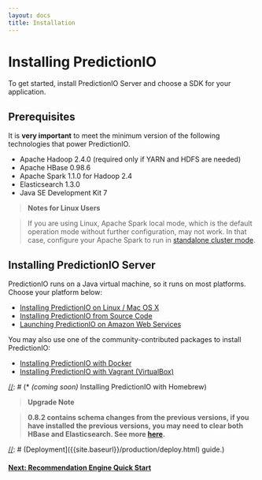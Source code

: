 ```yaml
---
layout: docs
title: Installation
---
```


# Installing PredictionIO

To get started, install PredictionIO Server and choose a SDK for your
application.

## Prerequisites

It is **very important** to meet the minimum version of the following
technologies that power PredictionIO.

* Apache Hadoop 2.4.0 (required only if YARN and HDFS are needed)
* Apache HBase 0.98.6
* Apache Spark 1.1.0 for Hadoop 2.4
* Elasticsearch 1.3.0
* Java SE Development Kit 7

> **Notes for Linux Users**

> If you are using Linux, Apache Spark local mode, which is the default
operation mode without further configuration, may not work. In that case,
configure your Apache Spark to run in [standalone cluster
mode](http://spark.apache.org/docs/latest/spark-standalone.html).

## Installing PredictionIO Server

PredictionIO runs on a Java virtual machine, so it runs on most platforms.
Choose your platform below:

* [Installing PredictionIO on Linux / Mac OS X](install-linux.html)
* [Installing PredictionIO from Source Code](install-sourcecode.html)
* [Launching PredictionIO on Amazon Web Services](launch-aws.html)

You may also use one of the community-contributed packages to install
PredictionIO:

* [Installing PredictionIO with
  Docker](../community/projects.html#docker-installation-for-predictionio)
* [Installing PredictionIO with Vagrant
  (VirtualBox)](../community/projects.html#vagrant-installation-for-predictionio)

[//]: # (* *(coming soon)* Installing PredictionIO with Homebrew)

> **Upgrade Note**

> **0.8.2 contains schema changes from the previous versions, if you have
installed the previous versions, you may need to clear both HBase and
Elasticsearch. See more [here](../resources/schema-change.html).**


[//]: # (## Production Deployment)

[//]: # (For production environment setup, please refer to [Production)
[//]: # (Deployment]({{site.baseurl}}/production/deploy.html) guide.)

#### [Next: Recommendation Engine Quick Start](../recommendation/quickstart.html)
